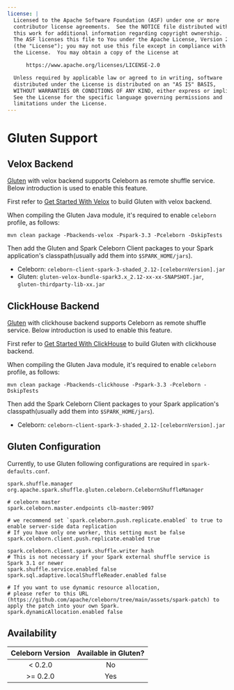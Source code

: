 ```yaml
---
license: |
  Licensed to the Apache Software Foundation (ASF) under one or more
  contributor license agreements.  See the NOTICE file distributed with
  this work for additional information regarding copyright ownership.
  The ASF licenses this file to You under the Apache License, Version 2.0
  (the "License"); you may not use this file except in compliance with
  the License.  You may obtain a copy of the License at

      https://www.apache.org/licenses/LICENSE-2.0

  Unless required by applicable law or agreed to in writing, software
  distributed under the License is distributed on an "AS IS" BASIS,
  WITHOUT WARRANTIES OR CONDITIONS OF ANY KIND, either express or implied.
  See the License for the specific language governing permissions and
  limitations under the License.
---
```


# Gluten Support
## Velox Backend

[Gluten](https://github.com/apache/incubator-gluten) with velox backend supports Celeborn as remote shuffle service. Below introduction is used to enable this feature.

First refer to [Get Started With Velox](https://gluten.apache.org/docs/velox/getting-started) to build Gluten with velox backend.

When compiling the Gluten Java module, it's required to enable `celeborn` profile, as follows:

```
mvn clean package -Pbackends-velox -Pspark-3.3 -Pceleborn -DskipTests
```

Then add the Gluten and Spark Celeborn Client packages to your Spark application's classpath(usually add them into `$SPARK_HOME/jars`).

- Celeborn: `celeborn-client-spark-3-shaded_2.12-[celebornVersion].jar`
- Gluten: `gluten-velox-bundle-spark3.x_2.12-xx-xx-SNAPSHOT.jar`, `gluten-thirdparty-lib-xx.jar`

## ClickHouse Backend

[Gluten](https://github.com/apache/incubator-gluten) with clickhouse backend supports Celeborn as remote shuffle service. Below introduction is used to enable this feature.

First refer to [Get Started With ClickHouse](https://gluten.apache.org/docs/clickhouse/getting-started) to build Gluten with clickhouse backend.

When compiling the Gluten Java module, it's required to enable `celeborn` profile, as follows:

```
mvn clean package -Pbackends-clickhouse -Pspark-3.3 -Pceleborn -DskipTests
```

Then add the Spark Celeborn Client packages to your Spark application's classpath(usually add them into `$SPARK_HOME/jars`).

- Celeborn: `celeborn-client-spark-3-shaded_2.12-[celebornVersion].jar`

## Gluten Configuration

Currently, to use Gluten following configurations are required in `spark-defaults.conf`.

```
spark.shuffle.manager org.apache.spark.shuffle.gluten.celeborn.CelebornShuffleManager

# celeborn master
spark.celeborn.master.endpoints clb-master:9097

# we recommend set `spark.celeborn.push.replicate.enabled` to true to enable server-side data replication
# If you have only one worker, this setting must be false 
spark.celeborn.client.push.replicate.enabled true

spark.celeborn.client.spark.shuffle.writer hash
# This is not necessary if your Spark external shuffle service is Spark 3.1 or newer
spark.shuffle.service.enabled false
spark.sql.adaptive.localShuffleReader.enabled false

# If you want to use dynamic resource allocation,
# please refer to this URL (https://github.com/apache/celeborn/tree/main/assets/spark-patch) to apply the patch into your own Spark.
spark.dynamicAllocation.enabled false
```

## Availability
| Celeborn Version | Available in Gluten? | 
|:----------------:|:--------------------:|
|     < 0.2.0      |          No          |    
|    \>= 0.2.0     |         Yes          |